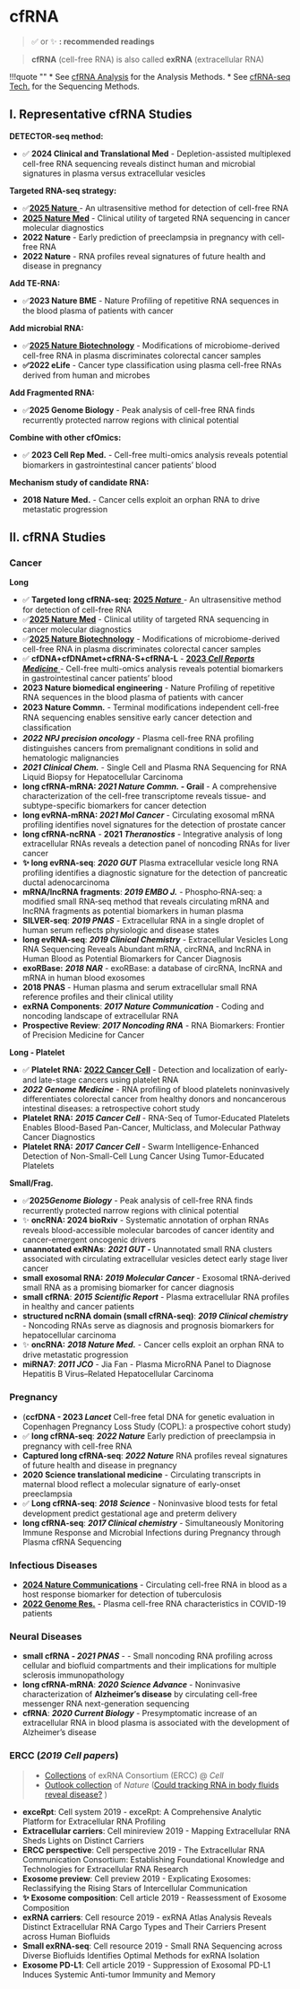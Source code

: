 # cfRNA

> ✅ or ✨ **: recommended readings**



>  **cfRNA** (cell-free RNA) is also called **exRNA** (extracellular RNA)



!!!quote  ""
    * See [cfRNA Analysis](../../../omics/rna/cfrna) for the Analysis Methods.
    * See [cfRNA-seq Tech.](../../../seq-tech/cfrna-seq-tech) for the Sequencing Methods.

## I. Representative cfRNA Studies

**DETECTOR-seq method:**

* ✅ **2024 Clinical and Translational Med** - Depletion-assisted multiplexed cell-free RNA sequencing reveals distinct human and microbial signatures in plasma versus extracellular vesicles

**Targeted RNA-seq strategy:**

* ✅[**2025 Nature** ](https://www.nature.com/articles/s41586-025-08834-1)_-_ An ultrasensitive method for detection of cell-free RNA
* [**2025 Nature Med**](https://www.nature.com/articles/s41591-025-03848-8) - Clinical utility of targeted RNA sequencing in cancer molecular diagnostics
* **2022 Nature** - Early prediction of preeclampsia in pregnancy with cell-free RNA
* **2022 Nature** - RNA profiles reveal signatures of future health and disease in pregnancy

**Add TE-RNA:**

* ✅**2023 Nature BME** - Nature Profiling of repetitive RNA sequences in the blood plasma of patients with cancer

**Add microbial RNA:**

* ✅**[2025 Nature Biotechnology](https://doi.org/10.1038/s41587-025-02731-8)** - Modifications of microbiome-derived cell-free RNA in plasma discriminates colorectal cancer samples
* **✅2022 eLife** - Cancer type classification using plasma cell-free RNAs derived from human and microbes

**Add Fragmented RNA:**

* ✅**2025 Genome Biology** - Peak analysis of cell-free RNA finds recurrently protected narrow regions with clinical potential

**Combine with other cfOmics:**

* ✅ **2023 Cell Rep Med.** - Cell-free multi-omics analysis reveals potential biomarkers in gastrointestinal cancer patients’ blood

**Mechanism study of candidate RNA:**

* **2018 Nature Med.** - Cancer cells exploit an orphan RNA to drive metastatic progression







## II. cfRNA Studies


### Cancer

**Long**

* ✅ **Targeted long cfRNA-seq:** [**2025&#x20;**_**Nature**_ ](https://www.nature.com/articles/s41586-025-08834-1)_-_ An ultrasensitive method for detection of cell-free RNA
* ✅[**2025 Nature Med**](https://www.nature.com/articles/s41591-025-03848-8) - Clinical utility of targeted RNA sequencing in cancer molecular diagnostics
* ✅**[2025 Nature Biotechnology](https://doi.org/10.1038/s41587-025-02731-8)** - Modifications of microbiome-derived cell-free RNA in plasma discriminates colorectal cancer samples
* ✅ **cfDNA+cfDNAmet+cfRNA-S+cfRNA-L** - [**2023&#x20;**_**Cell Reports Medicine**_ ](https://www.cell.com/cell-reports-medicine/fulltext/S2666-3791\(23\)00475-5)- Cell-free multi-omics analysis reveals potential biomarkers in gastrointestinal cancer patients’ blood
* **2023 Nature biomedical engineering** - Nature Profiling of repetitive RNA sequences in the blood plasma of patients with cancer
* **2023 Nature Commn.** - Terminal modiﬁcations independent cell-free RNA sequencing enables sensitive early cancer detection and classiﬁcation
* _**2022 NPJ precision oncology**_ - Plasma cell-free RNA proﬁling distinguishes cancers from premalignant conditions in solid and hematologic malignancies
* _**2021 Clinical Chem.**_ - Single Cell and Plasma RNA Sequencing for RNA Liquid Biopsy for Hepatocellular Carcinoma
* **long cfRNA-mRNA:&#x20;**_**2021 Nature Commn.**_**&#x20;- Grail** - A comprehensive characterization of the cell-free transcriptome reveals tissue- and subtype-specific biomarkers for cancer detection
* **long evRNA-mRNA:&#x20;**_**2021 Mol Cancer**_ - Circulating exosomal mRNA profiling identifies novel signatures for the detection of prostate cancer&#x20;
* **long cfRNA-ncRNA** _-_ **2021&#x20;**_**Theranostics**_ _-_ Integrative analysis of long extracellular RNAs reveals a detection panel of noncoding RNAs for liver cancer
* **✨ long evRNA-seq**: _**2020 GUT**_ Plasma extracellular vesicle long RNA profiling identifies a diagnostic signature for the detection of pancreatic ductal adenocarcinoma
* **mRNA/lncRNA fragments**: _**2019 EMBO J.**_  - Phospho‐RNA‐seq: a modified small RNA‐seq method that reveals circulating mRNA and lncRNA fragments as potential biomarkers in human plasma
* **SILVER-seq**: _**2019 PNAS**_ - Extracellular RNA in a single droplet of human serum reflects physiologic and disease states
* **long evRNA-seq**: _**2019 Clinical Chemistry**_ - Extracellular Vesicles Long RNA Sequencing Reveals Abundant mRNA, circRNA, and lncRNA in Human Blood as Potential Biomarkers for Cancer Diagnosis
* **exoRBase:** _**2018 NAR**_ - exoRBase: a database of circRNA, lncRNA and mRNA in human blood exosomes
* **2018 PNAS** - Human plasma and serum extracellular small RNA reference profiles and their clinical utility
* **exRNA Components**: _**2017 Nature Communication**_ - Coding and noncoding landscape of extracellular RNA
* **Prospective Review**: _**2017 Noncoding RNA**_ - RNA Biomarkers: Frontier of Precision Medicine for Cancer

**Long - Platelet**

* ✅ **Platelet RNA:** [**2022 Cancer Cell**](https://doi.org/10.1016/j.ccell.2022.08.006) - Detection and localization of early- and late-stage cancers using platelet RNA
* _**2022 Genome Medicine**_ - RNA profiling of blood platelets noninvasively differentiates colorectal cancer from healthy donors and noncancerous intestinal diseases: a retrospective cohort study
* **Platelet RNA:** _**2015 Cancer Cell**_ - RNA-Seq of Tumor-Educated Platelets Enables Blood-Based Pan-Cancer, Multiclass, and Molecular Pathway Cancer Diagnostics
* **Platelet RNA:** _**2017 Cancer Cell**_ - Swarm Intelligence-Enhanced Detection of Non-Small-Cell Lung Cancer Using Tumor-Educated Platelets

**Small/Frag.**

* ✅**2025**_**Genome Biology**_ - Peak analysis of cell-free RNA finds recurrently protected narrow regions with clinical potential
* ✨ **oncRNA: 2024 bioRxiv** - Systematic annotation of orphan RNAs reveals blood-accessible molecular barcodes of cancer identity and cancer-emergent oncogenic drivers
* **unannotated exRNAs**: _**2021 GUT -**_ Unannotated small RNA clusters associated with circulating extracellular vesicles detect early stage liver cancer
* **small exosomal RNA:** _**2019 Molecular Cancer**_ - Exosomal tRNA-derived small RNA as a promising biomarker for cancer diagnosis
* **small cfRNA**: _**2015 Scientific Report**_ - Plasma extracellular RNA profiles in healthy and cancer patients
* **structured ncRNA domain (small cfRNA-seq)**: _**2019 Clinical chemistry**_  - Noncoding RNAs serve as diagnosis and prognosis biomarkers for hepatocellular carcinoma
* ✨ **oncRNA:** _**2018 Nature Med.**_ - Cancer cells exploit an orphan RNA to drive metastatic progression
* **miRNA7**: _**2011 JCO**_ - Jia Fan - Plasma MicroRNA Panel to Diagnose Hepatitis B Virus–Related Hepatocellular Carcinoma


### Pregnancy

*   (**ccfDNA - 2023&#x20;**_**Lancet**_ Cell-free fetal DNA for genetic evaluation in Copenhagen Pregnancy Loss Study (COPL): a prospective cohort study)
* ✅ **long cfRNA-seq**: _**2022 Nature**_  Early prediction of preeclampsia in pregnancy with cell-free RNA
* **Captured long cfRNA-seq**: _**2022 Nature**_ RNA profiles reveal signatures of future health and disease in pregnancy
* **2020 Science translational medicine** - Circulating transcripts in maternal blood reflect a molecular signature of early-onset preeclampsia
* ✅ **Long cfRNA-seq**: _**2018 Science**_ - Noninvasive blood tests for fetal development predict gestational age and preterm delivery
* **long cfRNA-seq**: _**2017 Clinical chemistry**_ - Simultaneously Monitoring Immune Response and Microbial Infections during Pregnancy through Plasma cfRNA Sequencing



### Infectious Diseases

* [**2024 Nature Communications**](https://doi.org/10.1038/s41467-024-49245-6) - Circulating cell-free RNA in blood as a host response biomarker for detection of tuberculosis
* [**2022 Genome Res.**](https://genome.cshlp.org/content/32/2/228) - Plasma cell-free RNA characteristics in COVID-19 patients

### Neural Diseases

* **small cfRNA -&#x20;**_**2021 PNAS**_ -  - Small noncoding RNA profiling across cellular and biofluid compartments and their implications for multiple sclerosis immunopathology
* **long cfRNA-mRNA**: _**2020 Science Advance**_ - Noninvasive characterization of **Alzheimer’s disease** by circulating cell-free messenger RNA next-generation sequencing
* **cfRNA**: _**2020 Current Biology**_ - Presymptomatic increase of an extracellular RNA in blood plasma is associated with the development of Alzheimer’s disease

### ERCC  (_2019 Cell papers_)

> * [Collections](https://www.cell.com/consortium/exRNA) of exRNA Consortium (ERCC) @ _Cell_
> * [Outlook collection](https://www.nature.com/collections/hibdgeeijf) of _Nature_ ([Could tracking RNA in body fluids reveal disease?](https://www.nature.com/articles/d41586-020-01763-1) )

* **exceRpt**: Cell system 2019 - exceRpt: A Comprehensive Analytic Platform for Extracellular RNA Profiling
* **Extracellular carriers**: Cell minireview 2019 - Mapping Extracellular RNA Sheds Lights on Distinct Carriers
* **ERCC perspective**: Cell perspective 2019 - The Extracellular RNA Communication Consortium: Establishing Foundational Knowledge and Technologies for Extracellular RNA Research
* **Exosome preview**: Cell preview 2019 - Explicating Exosomes: Reclassifying the Rising Stars of Intercellular Communication
* **✨ Exosome composition**: Cell article 2019 - Reassessment of Exosome Composition
* **exRNA carriers**: Cell resource 2019 - exRNA Atlas Analysis Reveals Distinct Extracellular RNA Cargo Types and Their Carriers Present across Human Biofluids
* **Small exRNA-seq**: Cell resource 2019 - Small RNA Sequencing across Diverse Biofluids Identifies Optimal Methods for exRNA Isolation
* **Exosome PD-L1**: Cell article 2019 - Suppression of Exosomal PD-L1 Induces Systemic Anti-tumor Immunity and Memory


